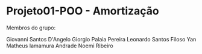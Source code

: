 # Projeto01-POO - Amortização

Membros do grupo:

Giovanni Santos D'Angelo
Giorgio Palaia Pereira
Leonardo Santos Filoso
Yan Matheus Iamamura Andrade
Noemi Ribeiro
